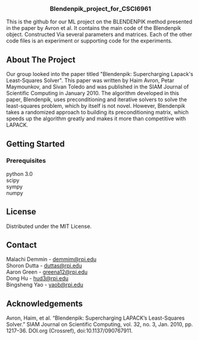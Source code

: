 

<!-- PROJECT SHIELDS -->
<!--
*** I'm using markdown "reference style" links for readability.
*** Reference links are enclosed in brackets [ ] instead of parentheses ( ).
*** See the bottom of this document for the declaration of the reference variables
*** for contributors-url, forks-url, etc. This is an optional, concise syntax you may use.
*** https://www.markdownguide.org/basic-syntax/#reference-style-links
-->

<!-- PROJECT LOGO -->
<br />

  <h3 align="center">Blendenpik_project_for_CSCI6961</h3>
  <p>
    This is the github for our ML project on the BLENDENPIK method presented in the paper by Avron et al. 
    It contains the main code of the Blendenpik object. Constructed Via several parameters and matrices. 
    Each of the other code files is an experiment or supporting code for the experiments. 
  </p>



<!-- ABOUT THE PROJECT -->
## About The Project

Our group looked into the paper titled "Blendenpik: Supercharging Lapack's Least-Squares Solver". 
This paper was written by Haim Avron, Petar Maymounkov, and Sivan Toledo and was published in the SIAM Journal of Scientific Computing in January 2010.
The algorithm developed in this paper, Blendenpik, uses preconditioning and iterative solvers to solve the least-squares problem, which by itself is not novel. 
However, Blendenpik takes a randomized approach to building its preconditioning matrix, which speeds up the algorithm greatly and makes it more than competitive 
with LAPACK.

<!-- GETTING STARTED -->
## Getting Started

### Prerequisites

python 3.0<br />
scipy<br />
sympy<br />
numpy<br />


<!-- LICENSE -->
## License

Distributed under the MIT License. 



<!-- CONTACT -->
## Contact

Malachi Demmin - demmim@rpi.edu<br />
Shoron Dutta - duttas@rpi.edu<br />
Aaron Green - greena12@rpi.edu<br />
Dong Hu - hud3@rpi.edu<br />
Bingsheng Yao - yaob@rpi.edu<br />


<!-- ACKNOWLEDGEMENTS -->
## Acknowledgements
Avron, Haim, et al. “Blendenpik: Supercharging LAPACK’s Least-Squares Solver.” SIAM Journal on Scientific Computing, vol. 32, no. 3, Jan. 2010, pp. 1217–36. DOI.org (Crossref), doi:10.1137/090767911.







